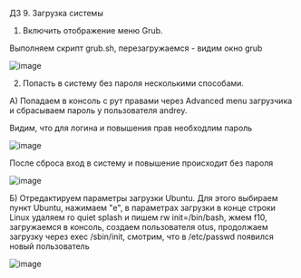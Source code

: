 ДЗ 9. Загрузка системы 

1. Включить отображение меню Grub.

Выполняем скрипт grub.sh, перезагружаемся - видим окно grub

![image](https://github.com/user-attachments/assets/e2de6421-d903-4024-8c81-8665ebfb7966)

2. Попасть в систему без пароля несколькими способами.

A) Попадаем в консоль с рут правами через Advanced menu загрузчика и сбрасываем пароль у пользователя andrey.

Видим, что для логина и повышения прав необходлим пароль

![image](https://github.com/user-attachments/assets/a1afbca9-1365-43d4-9492-c29551bca198)

После сброса вход в систему и повышение происходит без пароля

![image](https://github.com/user-attachments/assets/301a2f98-2379-4958-b42a-ddc4f3279aee)


Б) Отредактируем параметры загрузки Ubuntu.
Для этого выбираем пункт Ubuntu, нажимаем "e", в параметрах загрузки в конце строки Linux удаляем ro quiet splash и пишем rw init=/bin/bash, жмем f10, загружаемся в консоль, создаем пользователя otus,
продолжаем загрузку через exec /sbin/init, смотрим, что в /etc/passwd появился новый пользователь

![image](https://github.com/user-attachments/assets/8f5fedf7-4c57-4958-8b86-f48ea2489c1c)


